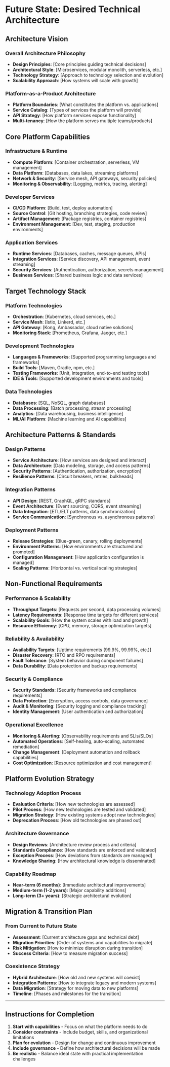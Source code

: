 # Future State: Desired Technical Architecture

## Architecture Vision

### Overall Architecture Philosophy
- **Design Principles**: [Core principles guiding technical decisions]
- **Architectural Style**: [Microservices, modular monolith, serverless, etc.]
- **Technology Strategy**: [Approach to technology selection and evolution]
- **Scalability Approach**: [How systems will scale with growth]

### Platform-as-a-Product Architecture
- **Platform Boundaries**: [What constitutes the platform vs. applications]
- **Service Catalog**: [Types of services the platform will provide]
- **API Strategy**: [How platform services expose functionality]
- **Multi-tenancy**: [How the platform serves multiple teams/products]

## Core Platform Capabilities

### Infrastructure & Runtime
- **Compute Platform**: [Container orchestration, serverless, VM management]
- **Data Platform**: [Databases, data lakes, streaming platforms]
- **Network & Security**: [Service mesh, API gateways, security policies]
- **Monitoring & Observability**: [Logging, metrics, tracing, alerting]

### Developer Services
- **CI/CD Platform**: [Build, test, deploy automation]
- **Source Control**: [Git hosting, branching strategies, code review]
- **Artifact Management**: [Package registries, container registries]
- **Environment Management**: [Dev, test, staging, production environments]

### Application Services
- **Runtime Services**: [Databases, caches, message queues, APIs]
- **Integration Services**: [Service discovery, API management, event streaming]
- **Security Services**: [Authentication, authorization, secrets management]
- **Business Services**: [Shared business logic and data services]

## Target Technology Stack

### Platform Technologies
- **Orchestration**: [Kubernetes, cloud services, etc.]
- **Service Mesh**: [Istio, Linkerd, etc.]
- **API Gateway**: [Kong, Ambassador, cloud native solutions]
- **Monitoring Stack**: [Prometheus, Grafana, Jaeger, etc.]

### Development Technologies
- **Languages & Frameworks**: [Supported programming languages and frameworks]
- **Build Tools**: [Maven, Gradle, npm, etc.]
- **Testing Frameworks**: [Unit, integration, end-to-end testing tools]
- **IDE & Tools**: [Supported development environments and tools]

### Data Technologies
- **Databases**: [SQL, NoSQL, graph databases]
- **Data Processing**: [Batch processing, stream processing]
- **Analytics**: [Data warehousing, business intelligence]
- **ML/AI Platform**: [Machine learning and AI capabilities]

## Architecture Patterns & Standards

### Design Patterns
- **Service Architecture**: [How services are designed and interact]
- **Data Architecture**: [Data modeling, storage, and access patterns]
- **Security Patterns**: [Authentication, authorization, encryption]
- **Resilience Patterns**: [Circuit breakers, retries, bulkheads]

### Integration Patterns
- **API Design**: [REST, GraphQL, gRPC standards]
- **Event Architecture**: [Event sourcing, CQRS, event streaming]
- **Data Integration**: [ETL/ELT patterns, data synchronization]
- **Service Communication**: [Synchronous vs. asynchronous patterns]

### Deployment Patterns
- **Release Strategies**: [Blue-green, canary, rolling deployments]
- **Environment Patterns**: [How environments are structured and promoted]
- **Configuration Management**: [How application configuration is managed]
- **Scaling Patterns**: [Horizontal vs. vertical scaling strategies]

## Non-Functional Requirements

### Performance & Scalability
- **Throughput Targets**: [Requests per second, data processing volumes]
- **Latency Requirements**: [Response time targets for different services]
- **Scalability Goals**: [How the system scales with load and growth]
- **Resource Efficiency**: [CPU, memory, storage optimization targets]

### Reliability & Availability
- **Availability Targets**: [Uptime requirements (99.9%, 99.99%, etc.)]
- **Disaster Recovery**: [RTO and RPO requirements]
- **Fault Tolerance**: [System behavior during component failures]
- **Data Durability**: [Data protection and backup requirements]

### Security & Compliance
- **Security Standards**: [Security frameworks and compliance requirements]
- **Data Protection**: [Encryption, access controls, data governance]
- **Audit & Monitoring**: [Security logging and compliance tracking]
- **Identity Management**: [User authentication and authorization]

### Operational Excellence
- **Monitoring & Alerting**: [Observability requirements and SLIs/SLOs]
- **Automated Operations**: [Self-healing, auto-scaling, automated remediation]
- **Change Management**: [Deployment automation and rollback capabilities]
- **Cost Optimization**: [Resource optimization and cost management]

## Platform Evolution Strategy

### Technology Adoption Process
- **Evaluation Criteria**: [How new technologies are assessed]
- **Pilot Process**: [How new technologies are tested and validated]
- **Migration Strategy**: [How existing systems adopt new technologies]
- **Deprecation Process**: [How old technologies are phased out]

### Architecture Governance
- **Design Reviews**: [Architecture review process and criteria]
- **Standards Compliance**: [How standards are enforced and validated]
- **Exception Process**: [How deviations from standards are managed]
- **Knowledge Sharing**: [How architectural knowledge is disseminated]

### Capability Roadmap
- **Near-term (6 months)**: [Immediate architectural improvements]
- **Medium-term (1-2 years)**: [Major capability additions]
- **Long-term (3+ years)**: [Strategic architectural evolution]

## Migration & Transition Plan

### From Current to Future State
- **Assessment**: [Current architecture gaps and technical debt]
- **Migration Priorities**: [Order of systems and capabilities to migrate]
- **Risk Mitigation**: [How to minimize disruption during transition]
- **Success Criteria**: [How to measure migration success]

### Coexistence Strategy
- **Hybrid Architecture**: [How old and new systems will coexist]
- **Integration Patterns**: [How to integrate legacy and modern systems]
- **Data Migration**: [Strategy for moving data to new platforms]
- **Timeline**: [Phases and milestones for the transition]

---

## Instructions for Completion

1. **Start with capabilities** - Focus on what the platform needs to do
2. **Consider constraints** - Include budget, skills, and organizational limitations
3. **Plan for evolution** - Design for change and continuous improvement
4. **Include governance** - Define how architectural decisions will be made
5. **Be realistic** - Balance ideal state with practical implementation challenges
